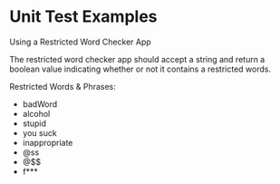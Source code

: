 # Unit Test Examples
Using a Restricted Word Checker App

The restricted word checker app should accept a string and return a boolean value indicating whether or not it contains a restricted words.

Restricted Words & Phrases:
- badWord
- alcohol
- stupid
- you suck
- inappropriate
- @ss
- @$$
- f***
